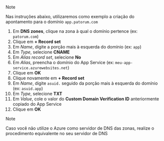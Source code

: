 ﻿> [!NOTE]
> Nas instruções abaixo, utilizaremos como exemplo a criação do apontamento para o domínio `app.patorum.com`

1. Em **DNS zones**, clique na zona à qual o domínio pertence (ex: `patorum.com`)
1. Clique em **+ Record set**
1. Em *Name*, digite a porção mais à esquerda do domínio (ex: `app`)
1. Em *Type*, selecione **CNAME**
1. Em *Alias record set*, selecione **No**
1. Em *Alias*, preencha o domínio do App Service (ex: `meu-app-service.azurewebsites.net`)
1. Clique em **OK**
1. Clique novamente em **+ Record set**
1. Em *Name*, digite `asuid.` seguido da porção mais à esquerda do domínio (ex: `asuid.app`)
1. Em *Type*, selecione **TXT**
1. Em *Value*, cole o valor do **Custom Domain Verification ID** anteriormente copiado do App Service
1. Clique em **OK**

> [!NOTE]
> Caso você não utilize o Azure como servidor de DNS das zonas, realize o procedimento equivalente no seu servidor de DNS
